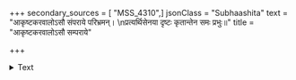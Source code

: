+++
secondary_sources = [ "MSS_4310",]
jsonClass = "Subhaashita"
text = "आकृष्टकरवालोऽसौ संपराये परिभ्रमन्।  \nप्रत्यर्थिसेनया दृष्टः कृतान्तेन समः प्रभुः॥"
title = "आकृष्टकरवालोऽसौ सम्पराये"

+++

<details><summary>Text</summary>

आकृष्टकरवालोऽसौ संपराये परिभ्रमन्।  
प्रत्यर्थिसेनया दृष्टः कृतान्तेन समः प्रभुः॥
</details>
